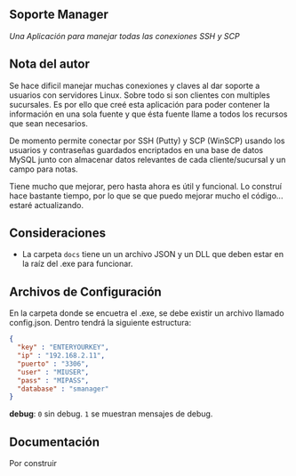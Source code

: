 ## Soporte Manager
*Una Aplicación para manejar todas las conexiones SSH y SCP*

## Nota del autor
Se hace dificil manejar muchas conexiones y claves al dar soporte a usuarios con servidores Linux. Sobre todo si son clientes con multiples sucursales.
Es por ello que creé esta aplicación para poder contener la información en una sola fuente y que ésta fuente llame a todos los recursos que sean necesarios.

De momento permite conectar por SSH (Putty) y SCP (WinSCP) usando los usuarios y contraseñas guardados encriptados en una base de datos MySQL junto con almacenar datos relevantes de cada cliente/sucursal y un campo para notas.

Tiene mucho que mejorar, pero hasta ahora es útil y funcional. Lo construí hace bastante tiempo, por lo que se que puedo mejorar mucho el código... estaré actualizando.

## Consideraciones
- La carpeta `docs` tiene un un archivo JSON y un DLL que deben estar en la raíz del .exe para funcionar.

## Archivos de Configuración
En la carpeta donde se encuetra el .exe, se debe existir un archivo llamado config.json. Dentro tendrá la siguiente estructura:
```json
{
  "key" : "ENTERYOURKEY",
  "ip" : "192.168.2.11",
  "puerto" : "3306",
  "user" : "MIUSER",
  "pass" : "MIPASS",
  "database" : "smanager"
}
```
**debug**: `0` sin debug. `1` se muestran mensajes de debug.

## Documentación
Por construir
